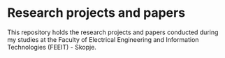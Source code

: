 # Research projects and papers

This repository holds the research projects and papers conducted during my studies at the Faculty of Electrical Engineering and Information Technologies (FEEIT) - Skopje.
